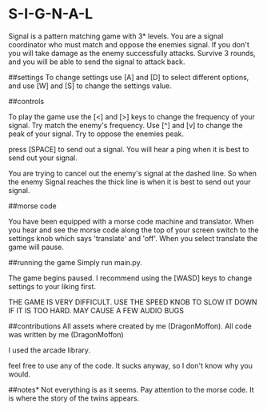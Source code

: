 # S-I-G-N-A-L

Signal is a pattern matching game with 3* levels. 
You are a signal coordinator who must match and oppose the enemies signal.
If you don't you will take damage as the enemy successfully attacks. Survive 3 rounds,
and you will be able to send the signal to attack back.

##settings
To change settings use [A] and [D] to select different options,
and use [W] and [S] to change the settings value.

##controls

To play the game use the [<] and [>] keys to change the frequency of your signal.
Try match the enemy's frequency. 
Use [^] and [v] to change the peak of your signal. Try to oppose the enemies peak.

press [SPACE] to send out a signal. You will hear a ping when it is best to send out your signal.

You are trying to cancel out the enemy's signal at the dashed line.
So when the enemy Signal reaches the thick line is when it is best to send out your signal.

##morse code

You have been equipped with a morse code machine and translator.
When you hear and see the morse code along the top of your screen switch to the 
settings knob which says 'translate' and 'off'. When you select translate the game will pause.

##running the game
Simply run main.py.

The game begins paused. 
I recommend using the [WASD] keys to change settings to your liking first.

THE GAME IS VERY DIFFICULT. USE THE SPEED KNOB TO SLOW IT DOWN IF IT IS TOO HARD. MAY CAUSE A FEW AUDIO BUGS

##contributions
All assets where created by me (DragonMoffon).
All code was written by me (DragonMoffon)

I used the arcade library.

feel free to use any of the code. It sucks anyway, so I don't know why you would.

##notes*
Not everything is as it seems. Pay attention to the morse code. It is where the story of the twins appears.